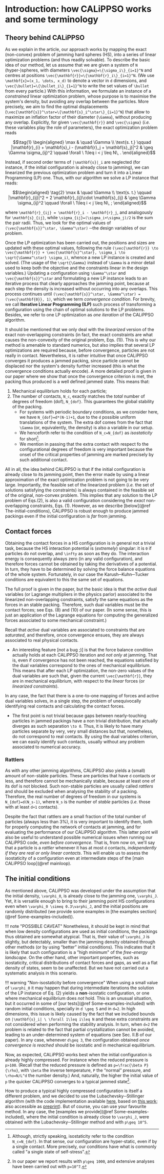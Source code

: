 # Introduction: how CALiPPSO works and some terminology 

## Theory behind CALiPPSO

As we explain in the article, our approach works by mapping the exact (non-convex) problem of jamming hard spheres (HS), into a series of linear optimization problems (and thus readily solvable). To describe the basic idea of our method, let us assume that we are given a system of ``N`` (hyper-)spheres, with diameters ``\vec{\sigma}=\{\sigma_i\}_{i=1}^N`` and centres at positions ``\vec{\mathbf{r}}=\{\mathbf{r}_i\}_{i=1}^N``. (We use ``\mathbf{x}=(x_1, \dots, x_d)`` to denote a vector in ``d`` dimensions, and ``\vec{\bullet}=\{\bullet_i\}_{1=1}^N`` to write the set values of ``\bullet`` from every particle.) With this information, we formulate an instance of a *constrained* linear optimization problem, whose purpose is to maximise the system's density, but avoiding any overlap between the particles. More precisely, we aim to find the optimal displacements (``\vec{\mathbf{s}}^\star=\{\mathbf{s}_i^\star\}_{i=1}^N``) that allow to maximize an inflation factor of their diameter (``\Gamma``), without producing any overlap. 
Explicitly, for given ``\vec{\mathbf{r}}`` and ``\vec{\sigma}`` (*i.e.* these variables play the role of parameters), the exact optimization problem reads
```math
\tag{1} \begin{aligned}
\max & \quad \Gamma \\
  \text{s. t.} \qquad |\mathbf{r}_{i} + \mathbf{s}_i - (\mathbf{r}_j + \mathbf{s}_j)|^2  & \geq \Gamma \sigma_{ij}^2  \qquad \forall \ 1\leq i < j \leq N\, .
\end{aligned}
```
Instead, if second order terms of ``|\mathbf{s}|_i`` are neglected (for instance, if the initial configuration is already close to jamming), we can linearized the previous optimization problem and turn it into a Linear Programming (LP) one. Thus, with our algorithm we solve a LP instance that reads:
```math
\begin{aligned} \tag{2}
  \max & \quad \Gamma \\
  \text{s. t.} \qquad |\mathbf{r}_{ij}|^2 + 2 \mathbf{r}_{ij}\cdot \mathbf{s}_{ij}   & \geq \Gamma \sigma_{ij}^2  \qquad \forall \ 1\leq i < j \leq N\, ;
\end{aligned}
```
where ``\mathbf{r}_{ij} = \mathbf{r}_i - \mathbf{r}_j``, and analogously for ``\mathbf{s}_{ij}``, while ``\sigma_{ij}=(\sigma_i+\sigma_j)/2`` is the sum the pair radii. Thus, we look for the optimal values of ``(\vec{\mathbf{s}}^\star, \Gamma^\star)`` ─the design variables of our problem.

Once the LP optimization has been carried out, the positions and sizes are updated with these optimal values, following the rule ``(\vec{\mathbf{r}} \to \vec{\mathbf{r}} + \vec{\mathbf{s}^\star}, \sigma_i \to \sqrt{\Gamma^\star} \sigma_i)``, whence a new LP instance is created and solved. (The usage of the ``\sqrt{\Gamma}`` instead of ``\Gamma`` is a minor detail used to keep both the objective and the constraints linear in the design variables.) 
Updating a configuration using ``\Gamma^\star`` and ``\vec{\mathbf{s}}^\star`` and formulating a new LP instance leads to an iterative process that clearly approaches the jamming point, because at each step the density is increased without occurring into any overlaps.
This process continues until ``(\vec{\mathbf{s}}^\star, \Gamma^\star) = (\vec{\mathbf{0}}, 1)``, which we term *convergence condition*. For brevity, we call **Iterative Linear Programming (ILP)** such process of transforming a configuration using the chain of optimal solutions to the LP problems. Besides, we refer to one LP optimization as *one iteration* of the CALiPPSO algorithm.



It should be mentioned that we only deal with the *linearized* version of the exact non-overlapping constraints (in fact, the exact constraints are what causes the non-convexity of the original problem, Eqs. (1)). This is why our method is amenable to standard numerics, but also implies that several LP optimizations are required because, before convergence, particles are not really in contact. Nevertheless, it is rather intuitive that once CALiPPSO converges it produces a jammed packing, since particle cannot be displaced nor the system's density further increased (this is what the convergence conditions actually encode). A more detailed proof is given in our paper where we show that once the convergence criterion is met, the packing thus produced is a well defined jammed state. 
This means that:
1. Mechanical equilibrium holds for each particle;
2. The number of contacts, ``N_c``, exactly matches the *total* number of degrees of freedom (dof), ``N_{dof}``. This guarantees the global stability of the packing.
   - For systems with periodic boundary conditions, as we consider here, we have ``N_{dof}=d*(N-1)+1``, due to the ``d`` possible uniform translations of the system. The extra dof comes from the fact that ``\Gamma`` (or, equivalently, the density) is also a variable in our setup.
   - We henceforth refer to the condition of ``N_c=N_{dof}`` as *isostaticity* for short[^iso].
   - We mention in passing that the extra contact with respect fo the configurational degrees of freedom is very important because the onset of the critical properties of jamming are marked precisely by such additional contact. 


All in all, the idea behind CALiPPSO is that if the initial configuration is already close to its jamming point, then the error made by using a linear approximation of the exact optimization problem is not going to be very large. Importantly, the feasible set of the linearized problem (*i.e.* the set of solutions satisfying the constraints) is always contained in the feasible set of the original, non-convex problem. This implies that any solution to the LP problem of Eqs.(2), is also a valid configuration considering the *exact* non-overlapping constraints, Eqs. (1). However, as we describe [below](@ref The-initial-conditions), CALiPPSO is robust enough to produce jammed packings even if the initial configuration is *far* from jamming.


## Contact forces

Obtaining the contact forces in a HS configuration is in general not a trivial task, because the HS interaction potential is (*extremely*) singular: it is ``0`` if particles do not overlap, and ``\infty`` as soon as they do. The interaction energy is consequently always zero (in any valid configuration), and therefore forces cannot be obtained by taking the derivatives of a potential. In turn, they have to be determined by solving the force balance equations of the whole system. Fortunately, in our case the Karush─Kuhn─Tucker conditions are equivalent to this the same set of equations. 

The full proof is given in the paper, but the basic idea is that the *active* dual variables (or Lagrange multipliers in the physics parlor) associated to the linearized non-overlapping constraints, satisfy the same equations as the forces in an stable packing. Therefore, such dual variables must be the contact forces; see Eqs. (8) and (10) of our paper. (In some sense, this is just an application of the Lagrange equations for computing the generalized forces associated to some mechanical constraint.)

Recall that *active* dual variables are associated to constraints that are *saturated*, and therefore, once convergence ensues, they are always associated to real physical contacts.
- An interesting feature [not a bug ;)] is that the force balance condition actually holds at each CALiPPSO iteration and *not only* at jamming. That is, even if convergence has not been reached, the equations satisfied by the dual variables correspond to the ones of mechanical equilibrium. This means that after each LP optimization, the non-zero values of the dual variables are such that, given the current ``\vec{\mathbf{r}}``, they are in mechanical equilibrium, with respect to the *linear* forces (or *linearized constraints*).

In any case, the fact that there is a one-to-one mapping of forces and active dual variables solves, in a single step, the problem of unequivocally identifying real contacts and calculating the contact forces. 
- The first point is not trivial because gaps between nearly-touching particles in jammed packings have a non trivial distribution, that actually diverges as such separation ``\to 0``. Thus, it is likely to have many particles separate by very, very small distances but that, nonetheless, do not correspond to real contacts. By using the dual variables criterion, we can easily identify such contacts, usually without any problem associated to numerical accuracy.

### Rattlers

As with any other jamming algorithms, CALiPPSO also yields a (small) amount of non-stable particles. These are particles that have ``d`` contacts or less, and therefore cannot be mechanically stable, because at least one of its dof is not blocked. Such non-stable particles are usually called *rattlers* and should be excluded when analysing the stability of a packing. Therefore, the real number of degrees of freedom in our systems is ``N_{dof}=d(N_s-1)``, where ``N_s`` is the number of *stable* particles (*i.e.* those with at least ``d+1`` contacts). 

Despite the fact that rattlers are a small fraction of the total number of particles (always less than 3%), it is very important to identify them, both for properly computing the network of contacts at jamming, and for evaluating the performance of our CALiPPSO algorithm. This latter point will also be useful to understand possible numerical issues when running our CALiPPSO code, *even before convergence*. That is, from now on, we'll say that a particle is a *rattler* whenever it has at most ``d`` contacts, *independently if they are real or only linear contacts*. This will enable us to assess the isostaticity of a configuration even at intermediate steps of the [main CALiPPSO loop](@ref mainloop).

## The initial conditions

As mentioned above, CALiPPSO was developed under the assumption that the initial density, ``\varphi_0``, is already close to the jamming one, ``\varphi_J``. Yet, it is versatile enough to bring to their jamming point HS configurations even when ``\varphi_0 \simeq 0.3\varphi_J``, and the initial positions are randomly distributed (we provide some examples in [the examples section](@ref Some-examples-included)).

!!! note "POSSIBLE CAVEAT"
    Nonetheless, it should be kept in mind that when low density configurations are used as initial conditions, the packings thus obtained are somewhat atypical. That is, their value of ``\varphi_J`` is slightly, but detectably, smaller than the jamming density obtained through other methods (or by using “better” initial conditions). This indicates that it is likely that such configuration is a "high minimum" of the *free-energy landscape*. On the other hand, other important properties, such as isostaticity, critical distributions of contact forces and gaps, as well as a flat density of states, seem to be unaffected. But we have not carried out a systematic analysis in this scenario.

!!! warning "Non-isostaticity before convergence"
    When using a small value of ``\varphi_0`` it may happen that during intermediate iterations the solution of the LP instance of Eq. (2) yields a **non**-isostatic configuration, or one where mechanical equilibrium does *not* hold. This is an unusual situation, but it occurred in some of [our tests](@ref Some-examples-included) with random initial conditions, specially in ``d \geq 5`` and in ``d=2``. In high dimensions, this issue is likely caused by the fact that we included bounds on ``|\mathbf{s}_i| \ \forall 1\leq i\leq N`` and these extra constraints are not considered when performing the stability analysis. In turn, when ``d=2`` the problem is related to the fact that partial crystallization cannot be avoided, leading to an under-determined system of equations (see Sec. II.B of our paper). In any case, whenever ``d\geq 3``, the configuration obtained *once convergence is reached* should be isostatic and in mechanical equilibrium.

Now, as expected, CALiPPSO works best when the initial configuration is already highly compressed. For instance when the reduced pressure is ``p>100``.  (Recall that the reduced pressure is defined as ``p=\frac{\beta P}{\rho}``, with ``\beta`` the inverse temperature, ``P`` the “normal” pressure, and ``\rho=N/L^d`` the number density.) And, naturally, the higher the initial value of ``p`` the quicker CALiPPSO converges to a typical jammed state[^1]. 

How to produce a typical highly compressed configuration is itself a different problem, and we decided to use the Lubachevsky─Stillinger algorithm (with the code implementation available [here](https://cims.nyu.edu/~donev/Packing/C++/), based on [this work](https://journals.aps.org/pre/abstract/10.1103/PhysRevE.74.041127); also accessible as [preprint](https://arxiv.org/abs/cond-mat/0608362)). But of course, you can use your favourite method. In any case, the [examples we provide](@ref Some-examples-included), where the initial condition is already close to ``\varphi_J``, were obtained with the Lubachevsky─Stillinger method and with ``p\geq 10^5``.


[^1]: In our paper we report results with ``p\geq 1000``, and extensive analyses have been carried out with ``p=10^7``.
[^iso]: Although, strictly speaking, isostaticity refer to the condition ``N_c=N_{dof}``. In that sense, our configuration are hyper-static, even if by a single contact. More precisely, our conditions have what is commonly called "a single state of self-stress".